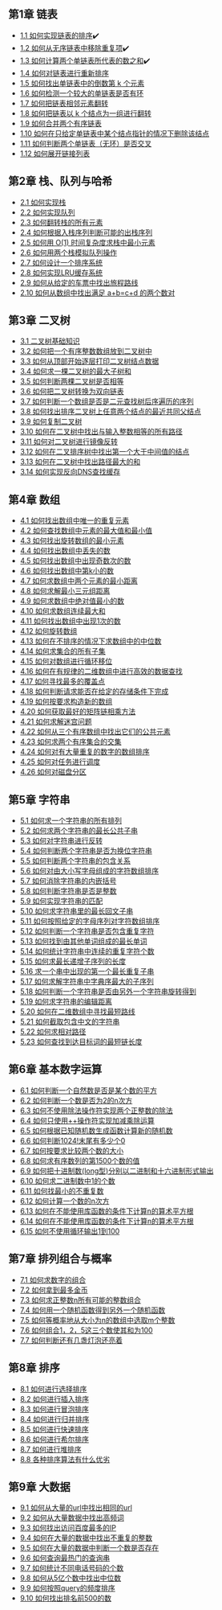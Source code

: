 ## 第1章 链表
* <a href="https://github.com/hhe0/algorithm-interview/blob/master/chap1/1.1/md/1.1.md">1.1  如何实现链表的排序</a>✔️
* <a href="https://github.com/hhe0/algorithm-interview/blob/master/chap1/1.2/md/1.2.md">1.2  如何从无序链表中移除重复项</a>✔️
* <a href="https://github.com/hhe0/algorithm-interview/blob/master/chap1/1.3/md/1.3.md">1.3  如何计算两个单链表所代表的数之和</a>✔️
* <a href="">1.4  如何对链表进行重新排序</a>
* <a href="">1.5  如何找出单链表中的倒数第 k 个元素</a>
* <a href="">1.6  如何检测一个较大的单链表是否有环</a> 
* <a href="">1.7  如何把链表相邻元素翻转</a>
* <a href="">1.8  如何把链表以 k 个结点为一组进行翻转</a>
* <a href="">1.9  如何合并两个有序链表</a>
* <a href="">1.10 如何在只给定单链表中某个结点指针的情况下删除该结点</a>
* <a href="">1.11 如何判断两个单链表（无环）是否交叉</a>
* <a href="">1.12 如何展开链接列表</a>

## 第2章 栈、队列与哈希
* <a href="">2.1  如何实现栈</a> 
* <a href="">2.2  如何实现队列</a> 
* <a href="">2.3  如何翻转栈的所有元素</a> 
* <a href="">2.4  如何根据入栈序列判断可能的出栈序列</a> 
* <a href="">2.5  如何用 O(1) 时间复杂度求栈中最小元素</a> 
* <a href="">2.6  如何用两个栈模拟队列操作</a> 
* <a href="">2.7  如何设计一个排序系统</a> 
* <a href="">2.8  如何实现LRU缓存系统</a> 
* <a href="">2.9  如何从给定的车票中找出旅程路线</a> 
* <a href="">2.10 如何从数组中找出满足 a+b=c+d 的两个数对</a>
 
## 第3章 二叉树
* <a href="">3.1  二叉树基础知识</a> 
* <a href="">3.2  如何把一个有序整数数组放到二叉树中</a> 
* <a href="">3.3  如何从顶部开始逐层打印二叉树结点数据</a> 
* <a href="">3.4  如何求一棵二叉树的最大子树和</a> 
* <a href="">3.5  如何判断两棵二叉树是否相等</a> 
* <a href="">3.6  如何把二叉树转换为双向链表</a> 
* <a href="">3.7  如何判断一个数组是否是二元查找树后序遍历的序列</a> 
* <a href="">3.8  如何找出排序二叉树上任意两个结点的最近共同父结点</a> 
* <a href="">3.9  如何复制二叉树</a> 
* <a href="">3.10 如何在二叉树中找出与输入整数相等的所有路径</a> 
* <a href="">3.11 如何对二叉树进行镜像反转</a> 
* <a href="">3.12 如何在二叉排序树中找出第一个大于中间值的结点</a> 
* <a href="">3.13 如何在二叉树中找出路径最大的和</a> 
* <a href="">3.14 如何实现反向DNS查找缓存</a> 

## 第4章 数组
* <a href="">4.1  如何找出数组中唯一的重复元素</a>
* <a href="">4.2  如何查找数组中元素的最大值和最小值</a>
* <a href="">4.3  如何找出旋转数组的最小元素</a>
* <a href="">4.4  如何找出数组中丢失的数</a>
* <a href="">4.5  如何找出数组中出现奇数次的数</a>
* <a href="">4.6  如何找出数组中第k小的数</a>
* <a href="">4.7  如何求数组中两个元素的最小距离</a>
* <a href="">4.8  如何求解最小三元组距离</a>
* <a href="">4.9  如何求数组中绝对值最小的数</a>
* <a href="">4.10 如何求数组连续最大和</a>
* <a href="">4.11 如何找出数组中出现1次的数</a>
* <a href="">4.12 如何旋转数组</a>
* <a href="">4.13 如何在不排序的情况下求数组中的中位数</a>
* <a href="">4.14 如何求集合的所有子集</a>
* <a href="">4.15 如何对数组进行循环移位</a>
* <a href="">4.16 如何在有规律的二维数组中进行高效的数据查找</a>
* <a href="">4.17 如何寻找最多的覆盖点</a>
* <a href="">4.18 如何判断请求能否在给定的存储条件下完成</a>
* <a href="">4.19 如何按要求构造新的数组</a>
* <a href="">4.20 如何获取最好的矩阵链相乘方法</a>
* <a href="">4.21 如何求解迷宫问题</a>
* <a href="">4.22 如何从三个有序数组中找出它们的公共元素</a>
* <a href="">4.23 如何求两个有序集合的交集</a>
* <a href="">4.24 如何对有大量重复的数字的数组排序</a>
* <a href="">4.25 如何对任务进行调度</a>
* <a href="">4.26 如何对磁盘分区</a>

## 第5章 字符串
* <a href="">5.1  如何求一个字符串的所有排列</a>
* <a href="">5.2  如何求两个字符串的最长公共子串</a>
* <a href="">5.3  如何对字符串进行反转</a>
* <a href="">5.4  如何判断两个字符串是否为换位字符串</a>
* <a href="">5.5  如何判断两个字符串的包含关系</a>
* <a href="">5.6  如何对由大小写字母组成的字符数组排序</a>
* <a href="">5.7  如何消除字符串的内嵌括号</a>
* <a href="">5.8  如何判断字符串是否是整数</a>
* <a href="">5.9  如何实现字符串的匹配</a>
* <a href="">5.10 如何求字符串里的最长回文子串</a>
* <a href="">5.11 如何按照给定的字母序列对字符数组排序</a>
* <a href="">5.12 如何判断一个字符串是否包含重复字符</a>
* <a href="">5.13 如何找到由其他单词组成的最长单词</a>
* <a href="">5.14 如何统计字符串中连续的重复字符个数</a>
* <a href="">5.15 如何求最长递增子序列的长度</a>
* <a href="">5.16 求一个串中出现的第一个最长重复子串</a>
* <a href="">5.17 如何求解字符串中字典序最大的子序列</a>
* <a href="">5.18 如何判断一个字符串是否由另外一个字符串旋转得到</a>
* <a href="">5.19 如何求字符串的编辑距离</a>
* <a href="">5.20 如何在二维数组中寻找最短路线</a>
* <a href="">5.21 如何截取包含中文的字符串</a>
* <a href="">5.22 如何求相对路径</a>
* <a href="">5.23 如何查找到达目标词的最短链长度</a>

## 第6章 基本数字运算
* <a href="">6.1  如何判断一个自然数是否是某个数的平方</a>
* <a href="">6.2  如何判断一个数是否为2的n次方</a>
* <a href="">6.3  如何不使用除法操作符实现两个正整数的除法</a>
* <a href="">6.4  如何只使用++操作符实现加减乘除运算</a>
* <a href="">6.5  如何根据已知随机数生成函数计算新的随机数</a>
* <a href="">6.6  如何判断1024!末尾有多少个0</a>
* <a href="">6.7  如何按要求比较两个数的大小</a>
* <a href="">6.8  如何求有序数列的第1500个数的值</a>
* <a href="">6.9  如何把十进制数(long型)分别以二进制和十六进制形式输出</a>
* <a href="">6.10 如何求二进制数中1的个数</a>
* <a href="">6.11 如何找最小的不重复数</a>
* <a href="">6.12 如何计算一个数的n次方</a>
* <a href="">6.13 如何在不能使用库函数的条件下计算n的算术平方根</a>
* <a href="">6.14 如何在不能使用库函数的条件下计算n的算术平方根</a>
* <a href="">6.15 如何不使用循环输出1到100</a>

## 第7章 排列组合与概率
* <a href="">7.1 如何求数字的组合</a>
* <a href="">7.2 如何拿到最多金币</a>
* <a href="">7.3 如何求正整数n所有可能的整数组合</a>
* <a href="">7.4 如何用一个随机函数得到另外一个随机函数</a>
* <a href="">7.5 如何等概率地从大小为n的数组中选取m个整数</a>
* <a href="">7.6 如何组合1，2，5这三个数使其和为100</a>
* <a href="">7.7 如何判断还有几盏灯泡还亮着</a>

## 第8章 排序
* <a href="">8.1 如何进行选择排序</a>
* <a href="">8.2 如何进行插入排序</a>
* <a href="">8.3 如何进行冒泡排序</a>
* <a href="">8.4 如何进行归并排序</a>
* <a href="">8.5 如何进行快速排序</a>
* <a href="">8.6 如何进行希尔排序</a>
* <a href="">8.7 如何进行堆排序</a>
* <a href="">8.8 各种排序算法有什么优劣</a>

## 第9章 大数据
* <a href="">9.1  如何从大量的url中找出相同的url</a>
* <a href="">9.2  如何从大量数据中找出高频词</a>
* <a href="">9.3  如何找出访问百度最多的IP</a>
* <a href="">9.4  如何在大量的数据中找出不重复的整数</a>
* <a href="">9.5  如何在大量的数据中判断一个数是否存在</a>
* <a href="">9.6  如何查询最热门的查询串</a>
* <a href="">9.7  如何统计不同电话号码的个数</a>
* <a href="">9.8  如何从5亿个数中找出中位数</a>
* <a href="">9.9  如何按照query的频度排序</a>
* <a href="">9.10 如何找出排名前500的数</a>
